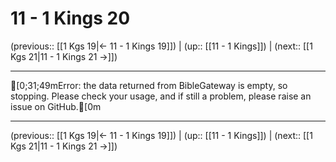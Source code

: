 # 11 - 1 Kings 20

(previous:: [[1 Kgs 19|← 11 - 1 Kings 19]]) | (up:: [[11 - 1 Kings]]) | (next:: [[1 Kgs 21|11 - 1 Kings 21 →]])

***
[0;31;49mError: the data returned from BibleGateway is empty, so stopping. Please check your usage, and if still a problem, please raise an issue on GitHub.[0m

***

(previous:: [[1 Kgs 19|← 11 - 1 Kings 19]]) | (up:: [[11 - 1 Kings]]) | (next:: [[1 Kgs 21|11 - 1 Kings 21 →]])
